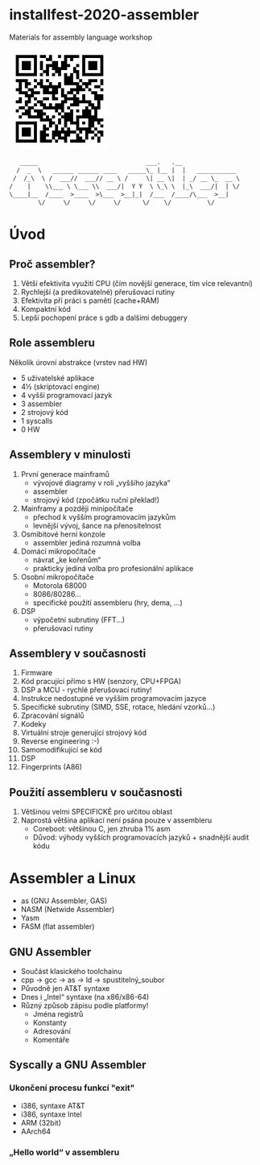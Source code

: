 # installfest-2020-assembler
Materials for assembly language workshop

![link](link.png "Link to repository")

```
   _____                              ___.   .__                
  /  _  \   ______ ______ ____   _____\_ |__ |  |   ___________ 
 /  /_\  \ /  ___//  ___// __ \ /     \| __ \|  | _/ __ \_  __ \
/    |    \\___ \ \___ \\  ___/|  Y Y  \ \_\ \  |_\  ___/|  | \/
\____|__  /____  >____  >\___  >__|_|  /___  /____/\___  >__|   
        \/     \/     \/     \/      \/    \/          \/       
```

# Úvod

## Proč assembler?

1. Větší efektivita využití CPU (čím novější generace, tím více relevantní)
2. Rychlejší (a predikovatelné) přerušovací rutiny
3. Efektivita při práci s pamětí (cache+RAM)
4. Kompaktní kód
5. Lepší pochopení práce s gdb a dalšími debuggery

## Role assembleru
Několik úrovní abstrakce (vrstev nad HW)
- 5   uživatelské aplikace
- 4½  (skriptovací engine)
- 4   vyšší programovací jazyk
- 3   assembler
- 2   strojový kód
- 1   syscalls
- 0   HW

## Assemblery v minulosti
1. První generace mainframů
    - vývojové diagramy v roli „vyššího jazyka“
    - assembler
    - strojový kód (zpočátku ruční překlad!)
1. Mainframy a později minipočítače
    - přechod k vyšším programovacím jazykům
    - levnější vývoj, šance na přenositelnost
1. Osmibitové herní konzole
    - assembler jediná rozumná volba
1. Domácí mikropočítače
    - návrat „ke kořenům“
    - prakticky jediná volba pro profesionální aplikace
1. Osobní mikropočítače
    - Motorola 68000
    - 8086/80286...
    - specifické použití assembleru (hry, dema, ...)
1. DSP
    - výpočetní subrutiny (FFT...)
    - přerušovací rutiny

## Assemblery v současnosti
1. Firmware
1. Kód pracující přímo s HW (senzory, CPU+FPGA)
1. DSP a MCU - rychlé přerušovací rutiny!
1. Instrukce nedostupné ve vyšším programovacím jazyce
1. Specifické subrutiny (SIMD, SSE, rotace, hledání vzorků...)
1. Zpracování signálů
1. Kodeky
1. Virtuální stroje generující strojový kód
1. Reverse engineering :-)
1. Samomodifikující se kód
1. DSP
1. Fingerprints (A86)

## Použití assembleru v současnosti
1. Většinou velmi SPECIFICKÉ pro určitou oblast
1. Naprostá většina aplikací není psána pouze v assembleru
   - Coreboot: většinou C, jen zhruba 1% asm
   - Důvod: výhody vyšších programovacích jazyků + snadnější audit kódu

# Assembler a Linux
* as    (GNU Assembler, GAS)
* NASM  (Netwide Assembler)
* Yasm
* FASM  (flat assembler)

## GNU Assembler
* Součást klasického toolchainu
* cpp → gcc → as → ld → spustitelný_soubor
* Původně jen AT&T syntaxe
* Dnes i „Intel“ syntaxe (na x86/x86-64)
* Různý způsob zápisu podle platformy!
   - Jména registrů
   - Konstanty
   - Adresování
   - Komentáře

## Syscally a GNU Assembler

### Ukončení procesu funkcí "exit"
* i386, syntaxe AT&T
* i386, syntaxe Intel
* ARM (32bit)
* AArch64

### „Hello world“ v assembleru
